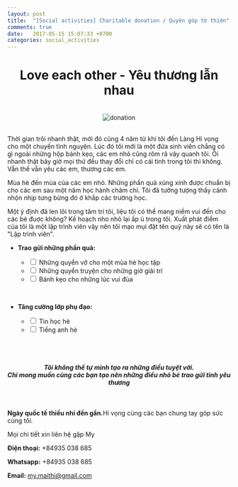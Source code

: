 ```yaml
---
layout: post
title:  "[Social activities] Charitable donation / Quyên góp từ thiện"
comments: true
date:   2017-05-15 15:07:33 +0700
categories: social_activities
---
```


<h1 style="text-align: center">Love each other - Yêu thương lẫn nhau</h1>
<br/>
<div style="text-align: center">
  <img src="https://cloud.githubusercontent.com/assets/6791942/26247741/71ff55a4-3cc9-11e7-8733-177c381f2826.jpg" alt="donation">
</div>

<br/>

Thời gian trôi nhanh thật, mới đó cũng 4 năm từ khi tôi đến Làng Hi vọng cho một chuyến tình nguyện. Lúc đó tôi mới là một đứa sinh viên chẳng có gì ngoài những hộp bánh kẹo, các em nhỏ cũng rôm rã vây quanh tôi. Ôi nhanh thật bây giờ mọi thứ đều thay đổi chỉ có cái tình trong tôi thì không. Vẫn thế vẫn yêu các em, thương các em.

Mùa hè đến mùa của các em nhỏ. Những phần quà xúng xính được chuẩn bị cho các em sau một năm học hành chăm chỉ. Tôi đã tưởng tượng thấy cảnh nhộn nhịp tưng bừng đó ở khắp các trường học.

Một ý định đã len lõi trong tâm trí tôi, liệu tôi có thể mang niềm vui đến cho các bé đuợc không? Kế hoạch nho nhỏ lại ấp ủ trong tôi. Xuất phát điểm của tôi là một lập trình viên vậy nên tôi mạo mụi đặt tên quỹ này sẽ có tên là "Lập trình viên".

* <b>Trao gửi những phần quà:</b>

  <ul class="contains-task-list">
    <li class="task-list-item enabled"><input type="checkbox" class="task-list-item-checkbox"> Những quyển vở cho một mùa hè học tập</li>
    <li class="task-list-item enabled"><input type="checkbox" class="task-list-item-checkbox"> Những quyển truyện cho những giờ giải trí</li>
    <li class="task-list-item enabled"><input type="checkbox" class="task-list-item-checkbox"> Bánh kẹo cho những lúc vui đùa</li>
  </ul>
<br/>

* <b>Tăng cường lớp phụ đạo:</b>

  <ul class="contains-task-list">
    <li class="task-list-item enabled"><input type="checkbox" class="task-list-item-checkbox"> Tin học hè</li>
    <li class="task-list-item enabled"><input type="checkbox" class="task-list-item-checkbox"> Tiếng anh hè</li>
  </ul>
<br/><br/>
<div style="text-align: center">
  <h4><i>Tôi không thể tự mình tạo ra những điều tuyệt vời. <br/>Chỉ mong muốn cùng các bạn tạo nên những điều nhỏ bé trao gửi tình yêu thương</i></h4>
</div>
<br/><br/>
<b>Ngày quốc tế thiếu nhi đến gần.</b>Hi vọng cùng các bạn chung tay góp sức cùng tôi.

Mọi chi tiết xin liên hệ gặp My

<b>Điện thoại:</b> +84935 038 685

<b>Whatsapp:</b> +84935 038 685

<b>Email:</b> my.maithi@gmail.com
